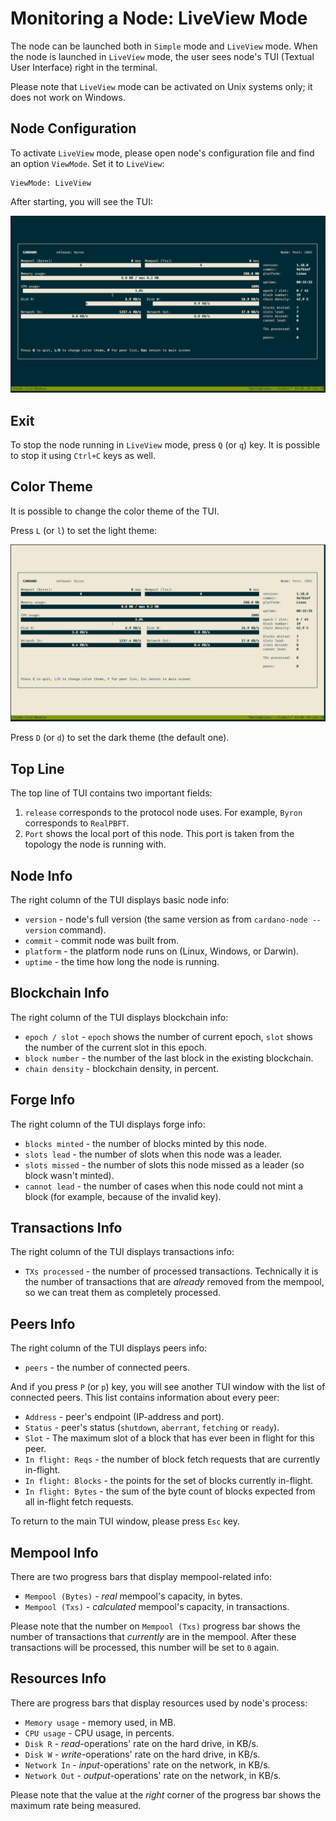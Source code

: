 # Monitoring a Node: LiveView Mode

The node can be launched both in `Simple` mode and `LiveView` mode. When the node is launched in `LiveView` mode,
the user sees node's TUI (Textual User Interface) right in the terminal.

Please note that `LiveView` mode can be activated on Unix systems only; it does not work on Windows.

## Node Configuration

To activate `LiveView` mode, please open node's configuration file and find an option `ViewMode`. Set it to `LiveView`:

    ViewMode: LiveView

After starting, you will see the TUI:

![TUI](images/liveview.png)

## Exit

To stop the node running in `LiveView` mode, press `Q` (or `q`) key. It is possible to stop it using
`Ctrl+C` keys as well.

## Color Theme

It is possible to change the color theme of the TUI.

Press `L` (or `l`) to set the light theme:

![TUI Light](images/liveview-light.png)

Press `D` (or `d`) to set the dark theme (the default one).

## Top Line

The top line of TUI contains two important fields:

1. `release` corresponds to the protocol node uses. For example, `Byron` corresponds to `RealPBFT`.
2. `Port` shows the local port of this node. This port is taken from the topology the node is running with.

## Node Info

The right column of the TUI displays basic node info:

* `version` - node's full version (the same version as from `cardano-node --version` command).
* `commit` - commit node was built from.
* `platform` - the platform node runs on (Linux, Windows, or Darwin).
* `uptime` - the time how long the node is running.

## Blockchain Info

The right column of the TUI displays blockchain info:

* `epoch / slot` - `epoch` shows the number of current epoch, `slot` shows the number of the current slot in this epoch.
* `block number` - the number of the last block in the existing blockchain.
* `chain density` - blockchain density, in percent.

## Forge Info

The right column of the TUI displays forge info:

* `blocks minted` - the number of blocks minted by this node.
* `slots lead` - the number of slots when this node was a leader.
* `slots missed` - the number of slots this node missed as a leader (so block wasn't minted).
* `cannot lead` - the number of cases when this node could not mint a block (for example, because of the invalid key).

## Transactions Info

The right column of the TUI displays transactions info:

* `TXs processed` - the number of processed transactions. Technically it is the number of transactions
  that are _already_ removed from the mempool, so we can treat them as completely processed.

## Peers Info

The right column of the TUI displays peers info:

* `peers` - the number of connected peers.

And if you press `P` (or `p`) key, you will see another TUI window with the list of connected peers.
This list contains information about every peer:

* `Address` - peer's endpoint (IP-address and port).
* `Status` - peer's status (`shutdown`, `aberrant`, `fetching` or `ready`).
* `Slot` - The maximum slot of a block that has ever been in flight for this peer.
* `In flight: Reqs` - the number of block fetch requests that are currently in-flight.
* `In flight: Blocks` - the points for the set of blocks currently in-flight.
* `In flight: Bytes` - the sum of the byte count of blocks expected from all in-flight fetch requests.

To return to the main TUI window, please press `Esc` key.

## Mempool Info

There are two progress bars that display mempool-related info:

* `Mempool (Bytes)` - _real_ mempool's capacity, in bytes.
* `Mempool (Txs)` - _calculated_ mempool's capacity, in transactions.

Please note that the number on `Mempool (Txs)` progress bar shows the number of transactions that _currently_
are in the mempool. After these transactions will be processed, this number will be set to `0` again.

## Resources Info

There are progress bars that display resources used by node's process:

* `Memory usage` - memory used, in MB.
* `CPU usage` - CPU usage, in percents.
* `Disk R` - _read_-operations' rate on the hard drive, in KB/s.
* `Disk W` - _write_-operations' rate on the hard drive, in KB/s.
* `Network In` - _input_-operations' rate on the network, in KB/s.
* `Network Out` - _output_-operations' rate on the network, in KB/s.

Please note that the value at the _right_ corner of the progress bar shows the maximum rate being measured.
